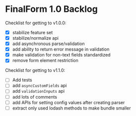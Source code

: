 # FinalForm 1.0 Backlog

Checklist for getting to v1.0.0:

- [x] stabilize feature set
- [x] stabilize/normalize api
- [x] add asynchronous parse/validation
- [x] add ability to return error message in validation
- [x] make validation for non-text fields standardized
- [x] remove form element restriction

Checklist for getting to v1.1.0:

- [ ] Add tests
- [ ] add `asyncCustomFields` api
- [ ] add `validationInputs` api
- [ ] add lots of comments
- [ ] add APIs for setting config values after creating parser
- [ ] extract only used lodash methods to make bundle smaller
